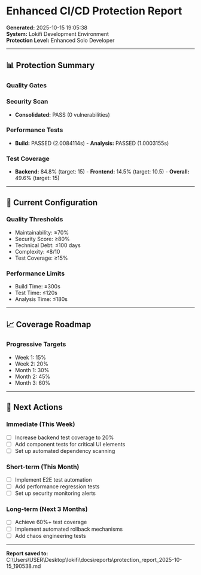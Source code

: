 # Enhanced CI/CD Protection Report

**Generated:** 2025-10-15 19:05:38  
**System:** Lokifi Development Environment  
**Protection Level:** Enhanced Solo Developer

---

## 📊 Protection Summary

### Quality Gates


### Security Scan
- **Consolidated:** PASS (0 vulnerabilities)

### Performance Tests
- **Build:** PASSED (2.0084114s) - **Analysis:** PASSED (1.0003155s)

### Test Coverage
- **Backend:** 84.8% (target: 15) - **Frontend:** 14.5% (target: 10.5) - **Overall:** 49.6% (target: 15)

---

## 🎯 Current Configuration

### Quality Thresholds
- Maintainability: ≥70%
- Security Score: ≥80%
- Technical Debt: ≤100 days
- Complexity: ≤8/10
- Test Coverage: ≥15%

### Performance Limits
- Build Time: ≤300s
- Test Time: ≤120s
- Analysis Time: ≤180s

---

## 📈 Coverage Roadmap

### Progressive Targets
- Week 1: 15%
- Week 2: 20%
- Month 1: 30%
- Month 2: 45%
- Month 3: 60%

---

## 🚀 Next Actions

### Immediate (This Week)
- [ ] Increase backend test coverage to 20%
- [ ] Add component tests for critical UI elements
- [ ] Set up automated dependency scanning

### Short-term (This Month)
- [ ] Implement E2E test automation
- [ ] Add performance regression tests
- [ ] Set up security monitoring alerts

### Long-term (Next 3 Months)
- [ ] Achieve 60%+ test coverage
- [ ] Implement automated rollback mechanisms
- [ ] Add chaos engineering tests

---

**Report saved to:** C:\Users\USER\Desktop\lokifi\docs\reports\protection_report_2025-10-15_190538.md
